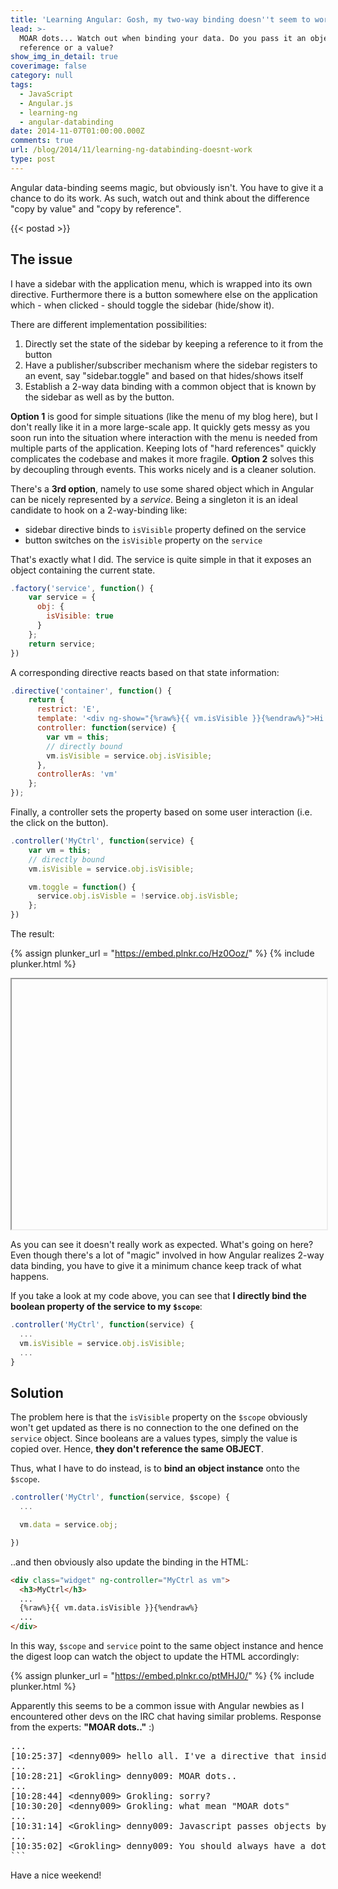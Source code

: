 ```yaml
---
title: 'Learning Angular: Gosh, my two-way binding doesn''t seem to work properly!'
lead: >-
  MOAR dots... Watch out when binding your data. Do you pass it an object
  reference or a value?
show_img_in_detail: true
coverimage: false
category: null
tags:
  - JavaScript
  - Angular.js
  - learning-ng
  - angular-databinding
date: 2014-11-07T01:00:00.000Z
comments: true
url: /blog/2014/11/learning-ng-databinding-doesnt-work
type: post
---
```


<div class="article-intro">
    Angular data-binding seems magic, but obviously isn't. You have to give it a chance to do its work. As such, watch out and think about the difference "copy by value" and "copy by reference".
</div>

{{< postad >}}



## The issue

I have a sidebar with the application menu, which is wrapped into its own directive. Furthermore there is a button somewhere else on the application which - when clicked - should toggle the sidebar (hide/show it).

There are different implementation possibilities:

1. Directly set the state of the sidebar by keeping a reference to it from the button
1. Have a publisher/subscriber mechanism where the sidebar registers to an event, say "sidebar.toggle" and based on that hides/shows itself
1. Establish a 2-way data binding with a common object that is known by the sidebar as well as by the button.

**Option 1** is good for simple situations (like the menu of my blog here), but I don't really like it in a more large-scale app. It quickly gets messy as you soon run into the situation where interaction with the menu is needed from multiple parts of the application. Keeping lots of "hard references" quickly complicates the codebase and makes it more fragile. **Option 2** solves this by decoupling through events. This works nicely and is a cleaner solution. 

There's a **3rd option**, namely to use some shared object which in Angular can be nicely represented by a _service_. Being a singleton it is an ideal candidate to hook on a 2-way-binding like:

- sidebar directive binds to `isVisible` property defined on the service
- button switches on the `isVisible` property on the `service`

That's exactly what I did. The service is quite simple in that it exposes an object containing the current state.

```javascript
.factory('service', function() {
    var service = {
      obj: {
        isVisible: true
      }
    };
    return service;
})
```

A corresponding directive reacts based on that state information:

```javascript
.directive('container', function() {
    return {
      restrict: 'E',
      template: '<div ng-show="{%raw%}{{ vm.isVisible }}{%endraw%}">Hi there!</div>',
      controller: function(service) {
        var vm = this;
        // directly bound
        vm.isVisible = service.obj.isVisible;
      },
      controllerAs: 'vm'
    };
});
```

Finally, a controller sets the property based on some user interaction (i.e. the click on the button).

```javascript
.controller('MyCtrl', function(service) {
    var vm = this;
    // directly bound
    vm.isVisible = service.obj.isVisible;

    vm.toggle = function() {
      service.obj.isVisble = !service.obj.isVisble;
    };
})
```

The result:

{% assign plunker_url = "https://embed.plnkr.co/Hz0Ooz/" %}
{% include plunker.html %}

<iframe src="" width="100%" height="400px"> </iframe>

As you can see it doesn't really work as expected. What's going on here? Even though there's a lot of "magic" involved in how Angular realizes 2-way data binding, you have to give it a minimum chance keep track of what happens.

If you take a look at my code above, you can see that **I directly bind the boolean property of the service to my `$scope`**:

```javascript
.controller('MyCtrl', function(service) {
  ...
  vm.isVisible = service.obj.isVisible;
  ...
}
```

## Solution

The problem here is that the `isVisible` property on the `$scope` obviously won't get updated as there is no connection to the one defined on the `service` object. Since booleans are a values types, simply the value is copied over. Hence, **they don't reference the same OBJECT**. 

Thus, what I have to do instead, is to **bind an object instance** onto the `$scope`.

```javascript
.controller('MyCtrl', function(service, $scope) {
  ...

  vm.data = service.obj;

})
```

..and then obviously also update the binding in the HTML:

```html
<div class="widget" ng-controller="MyCtrl as vm">
  <h3>MyCtrl</h3>
  ...
  {%raw%}{{ vm.data.isVisible }}{%endraw%}
  ...
</div>
```

In this way, `$scope` and `service` point to the same object instance and hence the digest loop can watch the object to update the HTML accordingly:

{% assign plunker_url = "https://embed.plnkr.co/ptMHJ0/" %}
{% include plunker.html %}

Apparently this seems to be a common issue with Angular newbies as I encountered other devs on the IRC chat having similar problems. Response from the experts: **"MOAR dots.."** :)

<pre class="nohighlight">
...
[10:25:37] &lt;denny009&gt; hello all. I've a directive that inside do scope.$new() and it works well (create a json tree). The problem now is that I want communicate with the parent. The first time the communication works well but the second when the scope change I lost it
...
[10:28:21] &lt;Grokling&gt; denny009: MOAR dots..
...
[10:28:44] &lt;denny009&gt; Grokling: sorry?
[10:30:20] &lt;denny009&gt; Grokling: what mean "MOAR dots"
...
[10:31:14] &lt;Grokling&gt; denny009: Javascript passes objects by reverence, and primitives by value. You have a primitive 'jsonData' there, so you're copying the value, and it has no reference to any new value you might replace it with.
...
[10:35:02] &lt;Grokling&gt; denny009: You should always have a dot in your bindings (hence: MOAR dots). sendrequest(thing.request) would be an example.
```
</pre>

Have a nice weekend!
